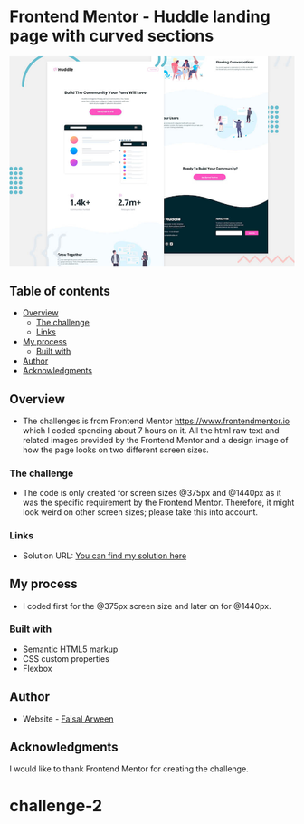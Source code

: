 # Frontend Mentor - Huddle landing page with curved sections

![Header/intro section for the Huddle landing page with curved sections](./design/desktop-preview.jpg)

## Table of contents

- [Overview](#overview)
  - [The challenge](#the-challenge)
  - [Links](#links)
- [My process](#my-process)
  - [Built with](#built-with)
- [Author](#author)
- [Acknowledgments](#acknowledgments)

## Overview
- The challenges is from Frontend Mentor https://www.frontendmentor.io which I coded spending about 7 hours on it. All the html raw text and related images provided by the Frontend Mentor and a design image of how the page looks on two different screen sizes. 

### The challenge
- The code is only created for screen sizes @375px and @1440px as it was the specific requirement by the Frontend Mentor. Therefore, it might look weird on other screen sizes; please take this into account.

### Links
- Solution URL: [You can find my solution here](https://github.com/faisalarween/challenge-2)

## My process
- I coded first for the @375px screen size and later on for @1440px.

### Built with
- Semantic HTML5 markup
- CSS custom properties
- Flexbox

## Author
- Website - [Faisal Arween](https://www.faisalarween.com/)

## Acknowledgments
I would like to thank Frontend Mentor for creating the challenge.
# challenge-2

